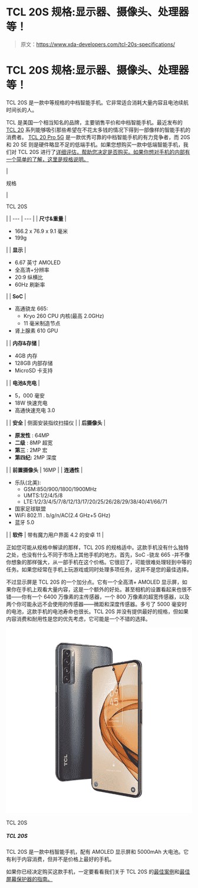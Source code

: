 # TCL 20S 规格:显示器、摄像头、处理器等！

> 原文：<https://www.xda-developers.com/tcl-20s-specifications/>

# TCL 20S 规格:显示器、摄像头、处理器等！

TCL 20S 是一款中等规格的中档智能手机。它非常适合消耗大量内容且电池续航时间长的人。

TCL 是美国一个相当知名的品牌，主要销售平价和中档智能手机。最近发布的 [TCL 20](https://www.xda-developers.com/tcl-brings-three-affordable-smartphones-to-the-us/) 系列能够吸引那些希望在不花太多钱的情况下得到一部像样的智能手机的消费者。 [TCL 20 Pro 5G](https://www.xda-developers.com/tcl-20-pro-5g-review/) 是一款优秀可靠的中档智能手机的有力竞争者，而 20S 和 20 SE 则是硬件略显不足的低端手机。如果您想购买一款中低端智能手机，我们对 TCL 20S 进行了[详细评估，帮助您决定是否购买。如果你想对手机的内部有一个简单的了解，这里是规格说明。](https://www.xda-developers.com/tcl-20s-review/)

| 

规格

 | 

TCL 20S

 |
| --- | --- |
| **尺寸&重量** | 

*   166.2 x 76.9 x 9.1 毫米
*   199g

 |
| **显示** | 

*   6.67 英寸 AMOLED
*   全高清+分辨率
*   20:9 纵横比
*   60Hz 刷新率

 |
| **SoC** | 

*   高通骁龙 665:
    *   Kryo 260 CPU 内核(最高 2.0GHz)
    *   11 毫米制造节点
*   肾上腺素 610 GPU

 |
| **内存&存储** | 

*   4GB 内存
*   128GB 内部存储
*   MicroSD 卡支持

 |
| **电池&充电** | 

*   5，000 毫安
*   18W 快速充电
*   高通快速充电 3.0

 |
| **安全** | 侧面安装指纹扫描仪 |
| **后摄像头** | 

*   **原发性** : 64MP
*   **二级** : 8MP 超宽
*   **第三** : 2MP 宏
*   **第四纪:** 2MP 深度

 |
| **前置摄像头** | 16MP |
| **连通性** | 

*   乐队(北美):
    *   GSM:850/900/1800/1900MHz
    *   UMTS:1/2/4/5/8
    *   LTE:1/2/3/4/5/7/8/12/13/17/20/25/26/28/29/38/40/41/66/71
*   国家足球联盟
*   WiFi 802.11 . b/g/n/AC(2.4 GHz+5 GHz)
*   蓝牙 5.0

 |
| **软件** | 带有魔力用户界面 4.2 的安卓 11 |

正如您可能从规格中解读的那样，TCL 20S 的规格适中。这款手机没有什么独特之处，也没有什么不同于市场上其他手机的地方。首先，SoC -骁龙 665 -并不像你想象的那样强大，从一部手机在这个价格。它很旧了，可能很难处理轻到中等的任务。如果您经常在手机上玩游戏或同时处理多项任务，这并不是您的最佳选择。

不过显示屏是 TCL 20S 的一个加分点。它有一个全高清+ AMOLED 显示屏，如果你在手机上观看大量内容，这是一个额外的好处。甚至相机的设置看起来也很不错——你有一个 6400 万像素的主传感器，一个 800 万像素的超宽传感器，以及两个你可能永远不会使用的传感器——微距和深度传感器。多亏了 5000 毫安时的电池，这款手机的电池寿命也很长。TCL 20S 并没有提供最好的规格，但如果内容消费和耐用性是您的优先考虑，它可能是一个不错的选择。

 <picture>![ The TCL 20S features a 6.67 inch full-HD+ display, Snapdragon 665 SoC, and Android 11.](img/7418a39ab5edac2b4a471031c6041b87.png)</picture> 

TCL 20S

##### TCL 20S

TCL 20S 是一款中档智能手机，配有 AMOLED 显示屏和 5000mAh 大电池。它有利于内容消费，但并不是价格上最好的手机。

如果你已经决定购买这款手机，一定要看看我们关于 TCL 20S 的[最佳案例](https://www.xda-developers.com/best-tcl-20s-cases/)和[最佳屏幕保护器的指南。](https://www.xda-developers.com/best-tcl-20s-screen-protector/)